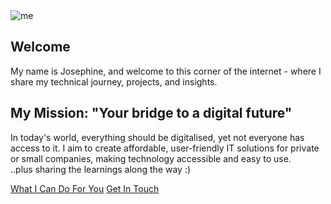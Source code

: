 <!---
title: Welcome
--->

<!-- Welcome Section -->
<section id="welcome" class="section welcome-section">
  <div class="section-content">
    <div class="welcome-header">
      <div class="profile-image">
        <img src="{{ site.baseurl }}/assets/img/me.jpg" alt="me" class="profile-pic">
      </div>
      <div class="welcome-text-content">
        <h1 class="section-heading">Welcome</h1>
        <p class="welcome-intro">
          My name is Josephine, and welcome to this corner of the internet - where I share my technical journey, projects, and insights.
        </p>
      </div>
    </div>
    <div class="mission-statement">
      <h2 class="mission-heading">My Mission: "Your bridge to a digital future"</h2>
      <p class="mission-text">
        In today's world, everything should be digitalised, yet not everyone has access to it. I aim to create affordable, user-friendly IT solutions for private or small companies, making technology accessible and easy to use. 
        <br /> ..plus sharing the learnings along the way :)
      </p>
    </div>
    <div class="welcome-actions">
      <a href="#about-me" class="welcome-button primary">What I Can Do For You</a>
      <a href="#contact-me" class="welcome-button secondary">Get In Touch</a>
    </div>
  </div>
</section>
